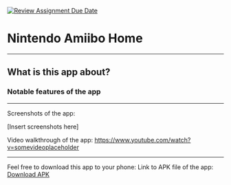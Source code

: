 [![Review Assignment Due Date](https://classroom.github.com/assets/deadline-readme-button-22041afd0340ce965d47ae6ef1cefeee28c7c493a6346c4f15d667ab976d596c.svg)](https://classroom.github.com/a/pKaCH46a)

# Nintendo Amiibo Home
 
-----------

## What is this app about?


### Notable features of the app

 
-----------

Screenshots of the app:

[Insert screenshots here]

Video walkthrough of the app:
https://www.youtube.com/watch?v=somevideoplaceholder

 
------------

Feel free to download this app to your phone:
Link to APK file of the app: [Download APK](./docs/app-release.apk)
